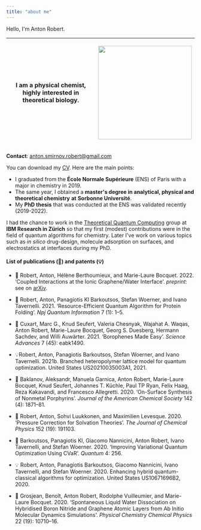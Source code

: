 ```yaml
---
title: "about me"
---
```


Hello, I'm Anton Robert. 

|  I am a **physical chemist**, highly interested in **theoretical biology**.  | <p align="right"><img src="http://localhost:1313/images/profil.png" height=250px /></p>     |
|  ---  |  --- |








**Contact**: [anton.smirnov.robert@gmail.com](about%20me.md)

You can download my [CV](/cv_francais_09_22_no_hyperlink.pdf). Here are the main points: 
- I graduated from the **École Normale Supérieure** (ENS) of Paris with a major in chemistry in 2019.
- The same year, I obtained a **master's degree in analytical, physical and theoretical chemistry** **at** **Sorbonne Université**. 
- My **PhD thesis** that was conducted at the ENS was validated recently (2019-2022). 

I had the chance to work in the [Theoretical Quantum Computing](https://www.zurich.ibm.com/st/quantum/applications.html) group at **IBM Research in Zürich** so that my first (modest) contributions were in the field of quantum algorithms for chemistry. 
Later I've work on various topics such as *in silico* drug-design, molecule adsorption on surfaces, and electrostatics at interfaces during my PhD. 

#### List of publications (📄) and patents (💡)


- 📄 Robert, Anton, Hélène Berthoumieux, and Marie-Laure Bocquet. 2022. ‘Coupled Interactions at the Ionic Graphene/Water Interface’. *preprint*: see on [arXiv](https://doi.org/10.48550/arXiv.2204.0877). 

- 📄 Robert, Anton, Panagiotis Kl Barkoutsos, Stefan Woerner, and Ivano Tavernelli. 2021. ‘Resource-Efficient Quantum Algorithm for Protein Folding’. _Npj Quantum Information_ 7 (1): 1–5.

- 📄 Cuxart, Marc G., Knud Seufert, Valeria Chesnyak, Wajahat A. Waqas, Anton Robert, Marie-Laure Bocquet, Georg S. Duesberg, Hermann Sachdev, and Willi Auwärter. 2021. ‘Borophenes Made Easy’. _Science Advances_ 7 (45): eabk1490.

- 💡Robert, Anton, Panagiotis Barkoutsos, Stefan Woerner, and Ivano Tavernelli. 2021b. Branched heteropolymer lattice model for quantum optimization. United States US20210035003A1, 2021. 

- 📄 Baklanov, Aleksandr, Manuela Garnica, Anton Robert, Marie-Laure Bocquet, Knud Seufert, Johannes T. Küchle, Paul TP Ryan, Felix Haag, Reza Kakavandi, and Francesco Allegretti. 2020. ‘On-Surface Synthesis of Nonmetal Porphyrins’. _Journal of the American Chemical Society_ 142 (4): 1871–81.

-  📄 Robert, Anton, Sohvi Luukkonen, and Maximilien Levesque. 2020. ‘Pressure Correction for Solvation Theories’. _The Journal of Chemical Physics_ 152 (19): 191103.

- 📄 Barkoutsos, Panagiotis Kl, Giacomo Nannicini, Anton Robert, Ivano Tavernelli, and Stefan Woerner. 2020. ‘Improving Variational Quantum Optimization Using CVaR’. _Quantum_ 4: 256.

- 💡 Robert, Anton, Panagiotis Barkoutsos, Giacomo Nannicini, Ivano Tavernelli, and Stefan Woerner. 2020. Enhancing hybrid quantum-classical algorithms for optimization. United States US10671696B2, 2020. 

-  📄 Grosjean, Benoît, Anton Robert, Rodolphe Vuilleumier, and Marie-Laure Bocquet. 2020. ‘Spontaneous Liquid Water Dissociation on Hybridised Boron Nitride and Graphene Atomic Layers from Ab Initio Molecular Dynamics Simulations’. _Physical Chemistry Chemical Physics_ 22 (19): 10710–16.






